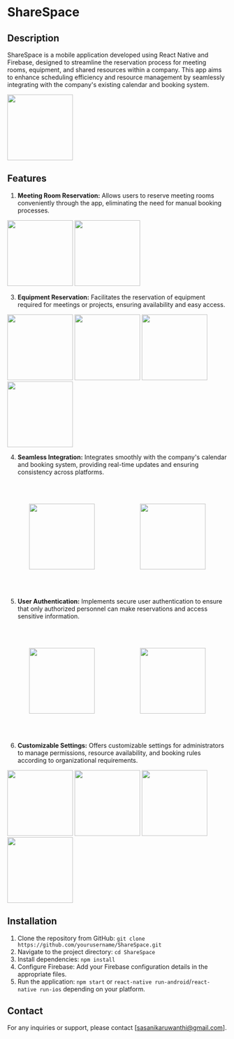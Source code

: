 # ShareSpace

## Description

ShareSpace is a mobile application developed using React Native and Firebase, designed to streamline the reservation process for meeting rooms, equipment, and shared resources within a company. This app aims to enhance scheduling efficiency and resource management by seamlessly integrating with the company's existing calendar and booking system.

<img src="https://github.com/Sasanika/DemoApp/assets/134100704/f3460c57-01d1-41f5-b27c-bee2577944cf" width="150" >

## Features

1. **Meeting Room Reservation:** Allows users to reserve meeting rooms conveniently through the app, eliminating the need for manual booking processes.

<img src="https://github.com/Sasanika/DemoApp/assets/134100704/bf051afc-33d3-4b10-a2a0-21d653957677" width="150" >
<img src="https://github.com/Sasanika/DemoApp/assets/134100704/70ed1b1d-a016-4a2d-a973-76b47246634c" width="150">

   
3. **Equipment Reservation:** Facilitates the reservation of equipment required for meetings or projects, ensuring availability and easy access.

<img src="https://github.com/Sasanika/DemoApp/assets/134100704/2546c7e3-e436-4336-bef6-256df16d92c0" width="150" >
<img src="https://github.com/Sasanika/DemoApp/assets/134100704/cac3dde2-ff3b-43f3-b44a-523337222de2" width="150">
<img src="https://github.com/Sasanika/DemoApp/assets/134100704/06033443-eca7-43f8-9ce5-020ed27586b0" width="150">
<img src="https://github.com/Sasanika/DemoApp/assets/134100704/443cd1fc-8efb-4982-a697-398b874d2a6c" width="150">
  
4. **Seamless Integration:** Integrates smoothly with the company's calendar and booking system, providing real-time updates and ensuring consistency across platforms.

<img src="https://github.com/Sasanika/DemoApp/assets/134100704/3d4f462c-3b14-45ef-a042-d74bd369da66" width="150" style="padding: 50px;"> <img src="https://github.com/Sasanika/DemoApp/assets/134100704/9df74092-c33e-475f-8b92-776b9313b069" width="150" style="padding: 50px;">

5. **User Authentication:** Implements secure user authentication to ensure that only authorized personnel can make reservations and access sensitive information.

<img src="https://github.com/Sasanika/DemoApp/assets/134100704/5997cdad-ce8b-4dc4-9c9e-1283dfa68740" width="150" style="padding: 50px;"> <img src="https://github.com/Sasanika/DemoApp/assets/134100704/014cad5f-7679-4887-aa1d-45f4522b98d2" width="150" style="padding: 50px;">
  
6. **Customizable Settings:** Offers customizable settings for administrators to manage permissions, resource availability, and booking rules according to organizational requirements.

<img src="https://github.com/Sasanika/DemoApp/assets/134100704/17ab8454-5c26-41ed-8768-47e30f8816b0" width="150" >
<img src="https://github.com/Sasanika/DemoApp/assets/134100704/073ad5f8-cced-4057-8914-ba27833dc786" width="150">
<img src="https://github.com/Sasanika/DemoApp/assets/134100704/b6cad633-9098-4e2a-90a4-9e988c50a1b4" width="150" >
<img src="https://github.com/Sasanika/DemoApp/assets/134100704/78e55583-007d-4fc0-8a94-65db22263d7e" width="150">

## Installation

1. Clone the repository from GitHub: `git clone https://github.com/yourusername/ShareSpace.git`
2. Navigate to the project directory: `cd ShareSpace`
3. Install dependencies: `npm install`
4. Configure Firebase: Add your Firebase configuration details in the appropriate files.
5. Run the application: `npm start` or `react-native run-android`/`react-native run-ios` depending on your platform.


## Contact

For any inquiries or support, please contact [sasanikaruwanthi@gmail.com].

